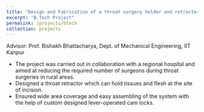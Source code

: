 ```yaml
---
title: "Design and Fabrication of a throat surgery holder and retractor"
excerpt: "B.Tech Project"
permalink: /projects/btech
collection: projects
---
```



Advisor: Prof. Bishakh Bhattacharya, Dept. of Mechanical Engineering, IIT Kanpur

* The project was carried out in collaboration with a regional hospital and aimed at reducing the required number of surgeons during throat surgeries in rural areas.
* Designed a throat retractor which can hold tissues and flesh at the site of incision. 
* Ensured wide area coverage and easy assembling of the system with the help of custom designed lever-operated cam locks.